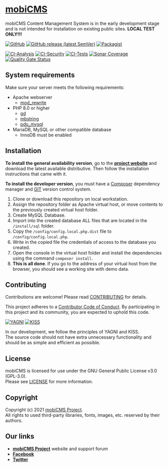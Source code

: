 # [mobiCMS](https://mobicms.org)

mobiCMS Content Management System is in the early development stage and is not intended for installation on existing
public sites. **LOCAL TEST ONLY!!!**

[![GitHub](https://img.shields.io/github/license/mobicms/mobicms?color=green)](https://github.com/mobicms/mobicms/blob/develop/LICENSE)
[![GitHub release (latest SemVer)](https://img.shields.io/github/v/release/mobicms/mobicms)](https://github.com/mobicms/mobicms/releases)
[![Packagist](https://img.shields.io/packagist/dt/mobicms/mobicms)](https://packagist.org/packages/mobicms/mobicms)

[![CI-Analysis](https://github.com/mobicms/mobicms/workflows/Analysis/badge.svg)](https://github.com/mobicms/mobicms/actions/workflows/analysis.yml)
[![CI-Security](https://github.com/mobicms/mobicms/workflows/Security/badge.svg)](https://github.com/mobicms/mobicms/actions/workflows/security.yml)
[![CI-Tests](https://github.com/mobicms/mobicms/workflows/Tests/badge.svg)](https://github.com/mobicms/mobicms/actions/workflows/tests.yml)
[![Sonar Coverage](https://img.shields.io/sonar/coverage/mobicms_mobicms?server=https%3A%2F%2Fsonarcloud.io)](https://sonarcloud.io/code?id=mobicms_mobicms)
[![Quality Gate Status](https://sonarcloud.io/api/project_badges/measure?project=mobicms_mobicms&metric=alert_status)](https://sonarcloud.io/summary/overall?id=mobicms_mobicms)


## System requirements

Make sure your server meets the following requirements:
- Apache webserver
  - [mod_rewrite](https://httpd.apache.org/docs/2.4/mod/mod_rewrite.html)
- PHP 8.0 or higher
  - [gd](https://www.php.net/manual/en/book.image.php)
  - [mbstring](https://www.php.net/manual/en/book.mbstring.php)
  - [pdo_mysql](https://www.php.net/manual/en/ref.pdo-mysql.php)
- MariaDB, MySQL or other compatible database
  - InnoDB must be enabled


## Installation
**To install the general availability version**, go to the [**project website**](https://mobicms.org) and download the latest available distributive.
Then follow the installation instructions that came with it.

**To install the developer version**, you must have a [Composer](https://getcomposer.org) dependency manager
and [GIT](https://git-scm.com/) version control system.
1. Clone or download this repository on local workstation.
2. Assign the repository folder as Apache virtual host, or move contents to the previously created virtual host folder.
3. Create MySQL Database.
4. Import into the created database ALL files that are located in the `/install/sql` folder.
5. Copy the `/config/config.local.php.dist` file to `/config/config.local.php`.
6. Write in the copied file the credentials of access to the database you created.
7. Open the console in the virtual host folder and install the dependencies using the command `composer install`.
8. **This is all done**. If you go to the address of your virtual host from the browser, you should see a working site with demo data.

## Contributing
Contributions are welcome! Please read [CONTRIBUTING](https://github.com/mobicms/mobicms/blob/develop/.github/CONTRIBUTING.md) for details.

This project adheres to a [Contributor Code of Conduct](https://github.com/mobicms/mobicms/blob/develop/.github/CODE_OF_CONDUCT.md).
By participating in this project and its community, you are expected to uphold this code.

[![YAGNI](https://img.shields.io/badge/principle-YAGNI-blueviolet.svg)](https://en.wikipedia.org/wiki/YAGNI)
[![KISS](https://img.shields.io/badge/principle-KISS-blueviolet.svg)](https://en.wikipedia.org/wiki/KISS_principle)

In our development, we follow the principles of YAGNI and KISS.  
The source code should not have extra unnecessary functionality and should be as simple and efficient as possible.


## License
mobiCMS is licensed for use under the GNU General Public License v3.0 (GPL-3.0).  
Please see [LICENSE](https://github.com/mobicms/mobicms/blob/develop/LICENSE) for more information.


## Copyright
Copyright (c) 2021 [mobiCMS Project](https://mobicms.org).  
All rights to used third-party libraries, fonts, images, etc. reserved by their authors.


## Our links
- [**mobiCMS Project**](https://mobicms.org) website and support forum
- [**Facebook**](https://www.facebook.com/mobicms)
- [**Twitter**](https://twitter.com/mobicms)
